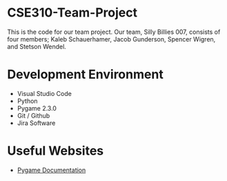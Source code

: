 # CSE310-Team-Project
This is the code for our team project. Our team, Silly Billies 007, consists of four members; Kaleb Schauerhamer, Jacob Gunderson, Spencer Wigren, and Stetson Wendel.

# Development Environment

* Visual Studio Code
* Python
* Pygame 2.3.0
* Git / Github
* Jira Software

# Useful Websites

* [Pygame Documentation](https://www.pygame.org/docs/)